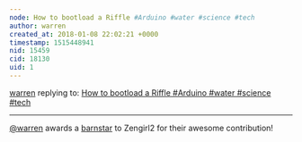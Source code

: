 ```yaml
---
node: How to bootload a Riffle #Arduino #water #science #tech
author: warren
created_at: 2018-01-08 22:02:21 +0000
timestamp: 1515448941
nid: 15459
cid: 18130
uid: 1
---
```




[warren](../profile/warren) replying to: [How to bootload a Riffle #Arduino #water #science #tech](../notes/Zengirl2/01-04-2018/how-to-bootload-a-riffle)

----
[@warren](/profile/warren) awards a <a href="//publiclab.org/wiki/barnstars">barnstar</a> to Zengirl2 for their awesome contribution!